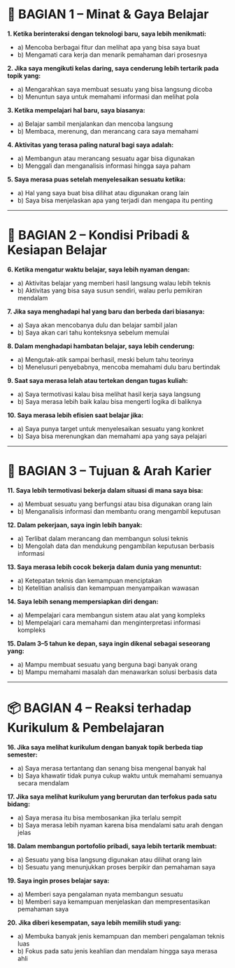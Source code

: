 

# 🧠 BAGIAN 1 – Minat & Gaya Belajar

**1. Ketika berinteraksi dengan teknologi baru, saya lebih menikmati:**

* a) Mencoba berbagai fitur dan melihat apa yang bisa saya buat
* b) Mengamati cara kerja dan menarik pemahaman dari prosesnya

**2. Jika saya mengikuti kelas daring, saya cenderung lebih tertarik pada topik yang:**

* a) Mengarahkan saya membuat sesuatu yang bisa langsung dicoba
* b) Menuntun saya untuk memahami informasi dan melihat pola

**3. Ketika mempelajari hal baru, saya biasanya:**

* a) Belajar sambil menjalankan dan mencoba langsung
* b) Membaca, merenung, dan merancang cara saya memahami

**4. Aktivitas yang terasa paling natural bagi saya adalah:**

* a) Membangun atau merancang sesuatu agar bisa digunakan
* b) Menggali dan menganalisis informasi hingga saya paham

**5. Saya merasa puas setelah menyelesaikan sesuatu ketika:**

* a) Hal yang saya buat bisa dilihat atau digunakan orang lain
* b) Saya bisa menjelaskan apa yang terjadi dan mengapa itu penting

---

# 🧱 BAGIAN 2 – Kondisi Pribadi & Kesiapan Belajar

**6. Ketika mengatur waktu belajar, saya lebih nyaman dengan:**

* a) Aktivitas belajar yang memberi hasil langsung walau lebih teknis
* b) Aktivitas yang bisa saya susun sendiri, walau perlu pemikiran mendalam

**7. Jika saya menghadapi hal yang baru dan berbeda dari biasanya:**

* a) Saya akan mencobanya dulu dan belajar sambil jalan
* b) Saya akan cari tahu konteksnya sebelum memulai

**8. Dalam menghadapi hambatan belajar, saya lebih cenderung:**

* a) Mengutak-atik sampai berhasil, meski belum tahu teorinya
* b) Menelusuri penyebabnya, mencoba memahami dulu baru bertindak

**9. Saat saya merasa lelah atau tertekan dengan tugas kuliah:**

* a) Saya termotivasi kalau bisa melihat hasil kerja saya langsung
* b) Saya merasa lebih baik kalau bisa mengerti logika di baliknya

**10. Saya merasa lebih efisien saat belajar jika:**

* a) Saya punya target untuk menyelesaikan sesuatu yang konkret
* b) Saya bisa merenungkan dan memahami apa yang saya pelajari

---

# 🎯 BAGIAN 3 – Tujuan & Arah Karier

**11. Saya lebih termotivasi bekerja dalam situasi di mana saya bisa:**

* a) Membuat sesuatu yang berfungsi atau bisa digunakan orang lain
* b) Menganalisis informasi dan membantu orang mengambil keputusan

**12. Dalam pekerjaan, saya ingin lebih banyak:**

* a) Terlibat dalam merancang dan membangun solusi teknis
* b) Mengolah data dan mendukung pengambilan keputusan berbasis informasi

**13. Saya merasa lebih cocok bekerja dalam dunia yang menuntut:**

* a) Ketepatan teknis dan kemampuan menciptakan
* b) Ketelitian analisis dan kemampuan menyampaikan wawasan

**14. Saya lebih senang mempersiapkan diri dengan:**

* a) Mempelajari cara membangun sistem atau alat yang kompleks
* b) Mempelajari cara memahami dan menginterpretasi informasi kompleks

**15. Dalam 3–5 tahun ke depan, saya ingin dikenal sebagai seseorang yang:**

* a) Mampu membuat sesuatu yang berguna bagi banyak orang
* b) Mampu memahami masalah dan menawarkan solusi berbasis data

---

# 📦 BAGIAN 4 – Reaksi terhadap Kurikulum & Pembelajaran

**16. Jika saya melihat kurikulum dengan banyak topik berbeda tiap semester:**

* a) Saya merasa tertantang dan senang bisa mengenal banyak hal
* b) Saya khawatir tidak punya cukup waktu untuk memahami semuanya secara mendalam

**17. Jika saya melihat kurikulum yang berurutan dan terfokus pada satu bidang:**

* a) Saya merasa itu bisa membosankan jika terlalu sempit
* b) Saya merasa lebih nyaman karena bisa mendalami satu arah dengan jelas

**18. Dalam membangun portofolio pribadi, saya lebih tertarik membuat:**

* a) Sesuatu yang bisa langsung digunakan atau dilihat orang lain
* b) Sesuatu yang menunjukkan proses berpikir dan pemahaman saya

**19. Saya ingin proses belajar saya:**

* a) Memberi saya pengalaman nyata membangun sesuatu
* b) Memberi saya kemampuan menjelaskan dan mempresentasikan pemahaman saya

**20. Jika diberi kesempatan, saya lebih memilih studi yang:**

* a) Membuka banyak jenis kemampuan dan memberi pengalaman teknis luas
* b) Fokus pada satu jenis keahlian dan mendalam hingga saya merasa ahli

